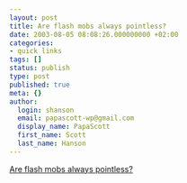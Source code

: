 ```yaml
---
layout: post
title: Are flash mobs always pointless?
date: 2003-08-05 08:08:26.000000000 +02:00
categories:
- quick links
tags: []
status: publish
type: post
published: true
meta: {}
author:
  login: shanson
  email: papascott-wp@gmail.com
  display_name: PapaScott
  first_name: Scott
  last_name: Hanson
---
```

<p><a title="As performance art, yes. But for politics?" href="http://laughingmeme.org/archives/001051.html?rss">Are flash mobs always pointless?</a></p>
